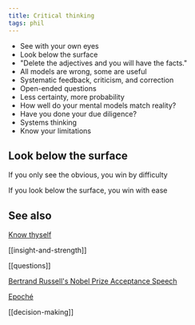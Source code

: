 ```yaml
---
title: Critical thinking
tags: phil 
---
```




- See with your own eyes
- Look below the surface
- "Delete the adjectives and you will have the facts."
- All models are wrong, some are useful
- Systematic feedback, criticism, and correction
- Open-ended questions 
- Less certainty, more probability
- How well do your mental models match reality?
- Have you done your due diligence?
- Systems thinking
- Know your limitations

## Look below the surface 

If you only see the obvious, you win by difficulty 

If you look below the surface, you win with ease 

## See also

[Know thyself](https://en.wikipedia.org/wiki/Know_thyself)

[[insight-and-strength]]

[[questions]]

[Bertrand Russell's Nobel Prize Acceptance Speech](https://reasonandmeaning.com/2015/10/08/bertrand-russells-nobel-prize-acceptance-speech/)

[Epoché](https://en.wikipedia.org/wiki/Epoché)

[[decision-making]]